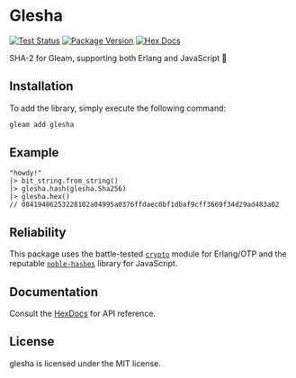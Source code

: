 # Glesha

[![Test Status](https://github.com/bunopnu/glesha/actions/workflows/test.yml/badge.svg)](https://github.com/bunopnu/glesha/actions/workflows/test.yml)
[![Package Version](https://img.shields.io/hexpm/v/glesha)](https://hex.pm/packages/glesha)
[![Hex Docs](https://img.shields.io/badge/hex-docs-ffaff3)](https://hexdocs.pm/glesha/)

SHA-2 for Gleam, supporting both Erlang and JavaScript 💖

## Installation

To add the library, simply execute the following command:

```sh
gleam add glesha
```

## Example

```gleam
"howdy!"
|> bit_string.from_string()
|> glesha.hash(glesha.Sha256)
|> glesha.hex()
// 08419486253228102a04995a0376ffdaec0bf1dbaf9cff3669f34d29ad483a02
```

## Reliability

This package uses the battle-tested [`crypto`](https://www.erlang.org/doc/man/crypto) module for Erlang/OTP and the reputable [`noble-hashes`](https://github.com/paulmillr/noble-hashes) library for JavaScript.

## Documentation

Consult the [HexDocs](https://hexdocs.pm/glesha/) for API reference.

## License

glesha is licensed under the MIT license.
